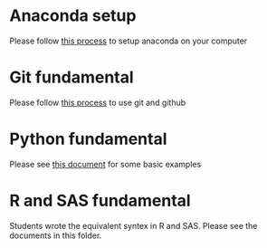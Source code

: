 # Anaconda setup
Please follow [this process](https://github.com/Tian-Su/intro_to_data_science_2017/blob/master/class01/Anaconda.md) to setup anaconda on your computer
# Git fundamental
Please follow [this process](https://github.com/Tian-Su/intro_to_data_science_2017/blob/master/class01/quick_git_manual.md) to use git and github
# Python fundamental
Please see [this document](https://github.com/Tian-Su/intro_to_data_science_2017/blob/master/class01/python_fundamental.ipynb) for some basic examples
# R and SAS fundamental
Students wrote the equivalent syntex in R and SAS. Please see the documents in this folder.